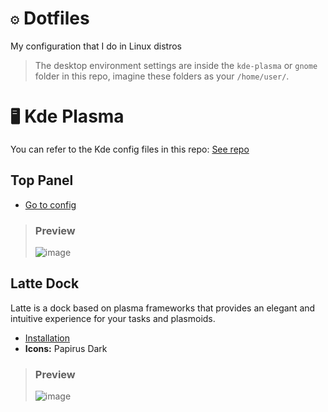 # `⚙️` Dotfiles

My configuration that I do in Linux distros
> The desktop environment settings are inside the `kde-plasma` or `gnome` folder in this repo, imagine these folders as your `/home/user/`.

# `🖥️` Kde Plasma

You can refer to the Kde config files in this repo: [See repo](https://github.com/shalva97/kde-configuration-files)
## Top Panel
* [Go to config](https://github.com/astindev/dotfiles/blob/main/kde-plasma/.config/plasma-org.kde.plasma.desktop-appletsrc)

> ### Preview
> ![image](https://user-images.githubusercontent.com/52360869/174035781-71766679-b27b-45df-9b96-e154f8767849.png)


## Latte Dock
Latte is a dock based on plasma frameworks that provides an elegant and intuitive experience for your tasks and plasmoids.
* [Installation](https://github.com/KDE/latte-dock#installation)
* **Icons:** Papirus Dark

> ### Preview
> ![image](https://user-images.githubusercontent.com/52360869/173906701-01f47f62-1e69-4989-984d-ce34d4c80c49.png)
